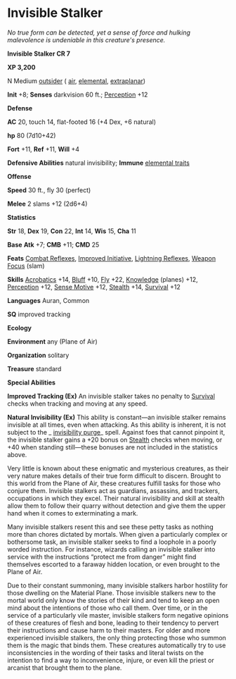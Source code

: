 # Invisible Stalker

_No true form can be detected, yet a sense of force and hulking malevolence is undeniable in this creature's presence._

**Invisible Stalker CR 7**

**XP 3,200**

N Medium [outsider](creatureTypes.md#_outsider) ( [air](creatureTypes.md#_air-subtype), [elemental](creatureTypes.md#_elemental-subtype), [extraplanar](creatureTypes.md#_extraplanar-subtype))

**Init** +8; **Senses** darkvision 60 ft.; [Perception](../skills/perception.md#_perception) +12

**Defense**

**AC** 20, touch 14, flat-footed 16 (+4 Dex, +6 natural)

**hp** 80 (7d10+42)

**Fort** +11, **Ref** +11, **Will** +4

**Defensive Abilities** natural invisibility; **Immune** [elemental traits](creatureTypes.md#_elemental-subtype)

**Offense**

**Speed** 30 ft., fly 30 (perfect)

**Melee** 2 slams +12 (2d6+4)

**Statistics**

**Str** 18, **Dex** 19, **Con** 22, **Int** 14, **Wis** 15, **Cha** 11

**Base**  **Atk** +7; **CMB** +11; **CMD** 25

**Feats** [Combat Reflexes](../feats.md#_combat-reflexes), [Improved Initiative](../feats.md#_improved-initiative), [Lightning Reflexes](../feats.md#_lightning-reflexes), [Weapon Focus](../feats.md#_weapon-focus) (slam)

**Skills** [Acrobatics](../skills/acrobatics.md#_acrobatics) +14, [Bluff](../skills/bluff.md#_bluff) +10, [Fly](../skills/fly.md#_fly) +22, [Knowledge](../skills/knowledge.md#_knowledge) (planes) +12, [Perception](../skills/perception.md#_perception) +12, [Sense Motive](../skills/senseMotive.md#_sense-motive) +12, [Stealth](../skills/stealth.md#_stealth) +14, [Survival](../skills/survival.md#_survival) +12

**Languages** Auran, Common

**SQ** improved tracking

**Ecology**

**Environment** any (Plane of Air)

**Organization** solitary

**Treasure** standard

**Special Abilities**

**Improved Tracking (Ex)** An invisible stalker takes no penalty to [Survival](../skills/survival.md#_survival) checks when tracking and moving at any speed.

**Natural Invisibility (Ex)** This ability is constant—an invisible stalker remains invisible at all times, even when attacking. As this ability is inherent, it is not subject to the _ [invisibility purge](../spells/invisibilityPurge.md#_invisibility-purge)_ spell. Against foes that cannot pinpoint it, the invisible stalker gains a +20 bonus on [Stealth](../skills/stealth.md#_stealth) checks when moving, or +40 when standing still—these bonuses are not included in the statistics above.

Very little is known about these enigmatic and mysterious creatures, as their very nature makes details of their true form difficult to discern. Brought to this world from the Plane of Air, these creatures fulfill tasks for those who conjure them. Invisible stalkers act as guardians, assassins, and trackers, occupations in which they excel. Their natural invisibility and skill at stealth allow them to follow their quarry without detection and give them the upper hand when it comes to exterminating a mark.

Many invisible stalkers resent this and see these petty tasks as nothing more than chores dictated by mortals. When given a particularly complex or bothersome task, an invisible stalker seeks to find a loophole in a poorly worded instruction. For instance, wizards calling an invisible stalker into service with the instructions “protect me from danger” might find themselves escorted to a faraway hidden location, or even brought to the Plane of Air.

Due to their constant summoning, many invisible stalkers harbor hostility for those dwelling on the Material Plane. Those invisible stalkers new to the mortal world only know the stories of their kind and tend to keep an open mind about the intentions of those who call them. Over time, or in the service of a particularly vile master, invisible stalkers form negative opinions of these creatures of flesh and bone, leading to their tendency to pervert their instructions and cause harm to their masters. For older and more experienced invisible stalkers, the only thing protecting those who summon them is the magic that binds them. These creatures automatically try to use inconsistencies in the wording of their tasks and literal twists on the intention to find a way to inconvenience, injure, or even kill the priest or arcanist that brought them to the plane.


